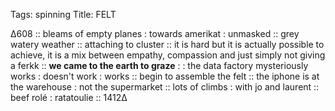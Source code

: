 Tags:  spinning
Title: FELT
  
∆608 :: bleams of empty planes : towards amerikat : unmasked :: grey watery weather :: attaching to cluster :: it is hard but it is actually possible to achieve, it is a mix between empathy, compassion and just simply not giving a ferkk :: **we came to the earth to graze** : : the data factory mysteriously works : doesn't work : works :: begin to assemble the felt :: the iphone is at the warehouse : not the supermarket :: lots of climbs : with jo and laurent :: beef rolé : ratatoulie :: 1412∆